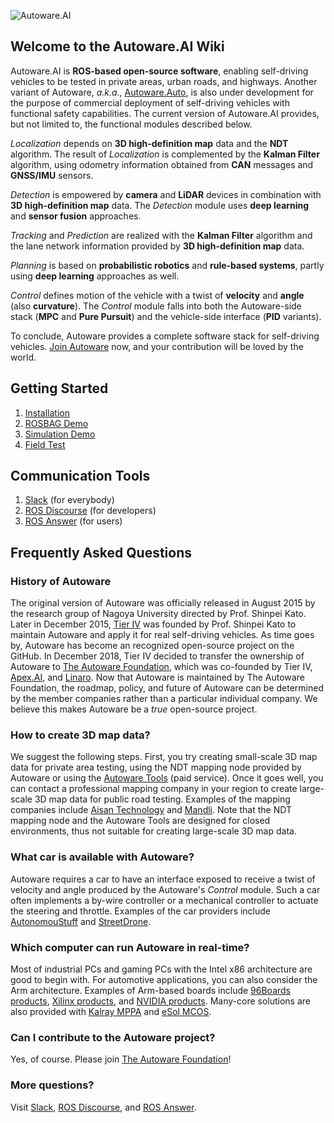 ![Autoware.AI](https://static.wixstatic.com/media/984e93_bd79992caecb41dab100c391e648d9b8~mv2.png/v1/fill/w_1934,h_1148,al_c/984e93_bd79992caecb41dab100c391e648d9b8~mv2.png)

## Welcome to the Autoware.AI Wiki

Autoware.AI is **ROS-based open-source software**, enabling self-driving vehicles to be tested in private areas, urban roads, and highways. Another variant of Autoware, _a.k.a._, [Autoware.Auto](https://gitlab.com/AutowareAuto), is also under development for the purpose of commercial deployment of self-driving vehicles with functional safety capabilities. The current version of Autoware.AI provides, but not limited to, the functional modules described below. 

_Localization_ depends on **3D high-definition map** data and the **NDT** algorithm. The result of _Localization_ is complemented by the **Kalman Filter** algorithm, using odometry information obtained from **CAN** messages and **GNSS/IMU** sensors.
 
_Detection_ is empowered by **camera** and **LiDAR** devices in combination with **3D high-definition map** data. The _Detection_ module uses **deep learning** and **sensor fusion** approaches.

_Tracking_ and _Prediction_ are realized with the **Kalman Filter** algorithm and the lane network information provided by **3D high-definition map** data.
 
_Planning_ is based on **probabilistic robotics** and **rule-based systems**, partly using **deep learning** approaches as well. 

_Control_ defines motion of the vehicle with a twist of **velocity** and **angle** (also **curvature**). The _Control_ module falls into both the Autoware-side stack (**MPC** and **Pure Pursuit**) and the vehicle-side interface (**PID** variants). 

To conclude, Autoware provides a complete software stack for self-driving vehicles. [Join Autoware](https://www.autoware.org/) now, and your contribution will be loved by the world.

## Getting Started

1. [Installation](https://github.com/CPFL/Autoware/wiki/Installation)
1. [ROSBAG Demo](https://github.com/CPFL/Autoware/wiki/ROSBAG-Demo)
1. [Simulation Demo](https://github.com/CPFL/Autoware/wiki/Simulation-Demo)
1. [Field Test](https://github.com/CPFL/Autoware/wiki/Field-Test)

## Communication Tools

1. [Slack](https://autoware.herokuapp.com/) (for everybody)
1. [ROS Discourse](https://discourse.ros.org/c/autoware) (for developers)
1. [ROS Answer](https://answers.ros.org/questions/scope:all/sort:activity-desc/tags:autoware/page:1/) (for users)

## Frequently Asked Questions

### History of Autoware 

The original version of Autoware was officially released in August 2015 by the research group of Nagoya University directed by Prof. Shinpei Kato. Later in December 2015, [Tier IV](https://www.tier4.jp) was founded by Prof. Shinpei Kato to maintain Autoware and apply it for real self-driving vehicles. As time goes by, Autoware has become an recognized open-source project on the GitHub. In December 2018, Tier IV decided to transfer the ownership of Autoware to [The Autoware Foundation](https://www.autoware.org), which was co-founded by Tier IV, [Apex.AI](https://www.apex.ai), and [Linaro](https://www.linaro.org/). Now that Autoware is maintained by The Autoware Foundation, the roadmap, policy, and future of Autoware can be determined by the member companies rather than a particular individual company. We believe this makes Autoware be a _true_ open-source project. 

### How to create 3D map data?

We suggest the following steps. First, you try creating small-scale 3D map data for private area testing, using the NDT mapping node provided by Autoware or using the [Autoware Tools](https://tools.tier4.jp/) (paid service). Once it goes well, you can contact a professional mapping company in your region to create large-scale 3D map data for public road testing. Examples of the mapping companies include [Aisan Technology](http://www.aisantec.co.jp/english/) and [Mandli](https://www.mandli.com/). Note that the NDT mapping node and the Autoware Tools are designed for closed environments, thus not suitable for creating large-scale 3D map data.

### What car is available with Autoware?

Autoware requires a car to have an interface exposed to receive a twist of velocity and angle produced by the Autoware's _Control_ module. Such a car often implements a by-wire controller or a mechanical controller to actuate the steering and throttle. Examples of the car providers include [AutonomouStuff](https://autonomoustuff.com/product/astuff-automotive/) and [StreetDrone](https://streetdrone.com/vehicles/).

### Which computer can run Autoware in real-time?

Most of industrial PCs and gaming PCs with the Intel x86 architecture are good to begin with. For automotive applications, you can also consider the Arm architecture. Examples of Arm-based boards include [96Boards products](https://www.96boards.org/products/), [Xilinx products](https://www.xilinx.com/products/silicon-devices/soc/zynq-ultrascale-mpsoc.html), and [NVIDIA products](https://www.nvidia.com/en-us/self-driving-cars/drive-platform/). Many-core solutions are also provided with [Kalray MPPA](https://www.kalrayinc.com/products/) and [eSol MCOS](https://www.esol.com/embedded/).

### Can I contribute to the Autoware project?

Yes, of course. Please join [The Autoware Foundation](https://www.autoware.org)!

### More questions?

Visit [Slack](https://autoware.herokuapp.com/), [ROS Discourse](https://discourse.ros.org/c/autoware), and [ROS Answer](https://answers.ros.org/questions/scope:all/sort:activity-desc/tags:autoware/page:1/).